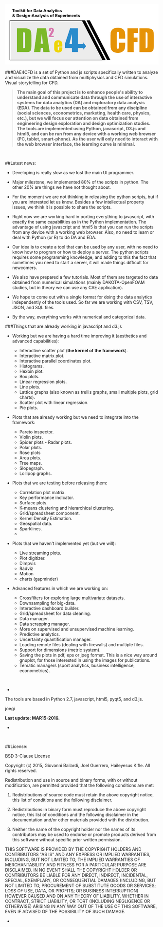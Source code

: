 <!--# DAE4CFD-->

![](./daelogo.png)


###DAE4CFD is a set of Python and js scripts specifically written to analyze and visualize the data obtained from multiphysics and CFD simulations. Visual storytelling for CFD.

> **The main goal of this project is to enhance people's ability to understand and communicate data through the use of interactive systems for data analytics (DA) and exploratory data analysis (EDA). The data to be used can be obtained from any discipline (social sciences, econometrics, marketing, health care, physics, etc.), but we will focus our attention on data obtained from engineering design exploration and design optimization studies. The tools are implemented using Python, javascript, D3.js and html5, and can be run from any device with a working web browser (PC, tablet, smart-phone). As the user will only need to interact with the web browser interface, the learning curve is minimal.**

<!--We aim at studying the perceptual, cognitive and social factors affecting data analysis in order to improve the efficiency at which expert analysts work, and to lower barriers for non-experts.-->

&nbsp;
&nbsp;

##Latest news:

* Developing is really slow as we lost the main UI programmer.

* Major milestone, we implemented 80% of the scripts in python. The other 20% are things we have not thought about.

* For the moment we are not thinking in releasing the python scripts, but if you are interested let us know.  Besides a few intellectual property issues, we think it is possible to share the scripts.

* Right now we are working hard in porting everything to javascript, with exactly the same capabilities as in the Python implementation. The advantage of using javascript and html5 is that you can run the scripts from any device with a working web browser. Also, no need to learn or deal with Python (or R) to do DA and EDA.

* Our idea is to create a tool that can be used by any user, with no need to know how to program or how to deploy a server. The python scripts requires some programming knowledge, and adding to this the fact that sometimes you need to start a server, it will made things difficult for newcomers.

* We also have prepared a few tutorials. Most of them are targeted to data obtained from numerical simulations (mainly DAKOTA-OpenFOAM studies, but in theory we can use any CAE application).  

* We hope to come out with a single format for doing the data analytics independently of the tools used.  So far we are working with CSV, TSV, JSON, and SQL files. 

* By the way, everything works with numerical and categorical data.


###Things that are already working in javascript and d3.js

* Working but we are having a hard time improving it (aesthetics and advanced capabilities):

	* Interactive scatter plot (**the kernel of the framework**).
	* Interactive matrix plot.
	* Interactive parallel coordinates plot.
	* Histograms.
  	* Hexbin plot.
  	* Box plots.
	* Linear regression plots.
	* Line plots.
	* Lattice graphs (also known as trellis graphs, small multiple plots, grid charts).
	* Scatter plot with linear regression.
	* Pie plots.
	  
* Plots that are already working but we need to integrate into the framework:

  	* Pareto inspector.
  	* Violin plots.
  	* Spider plots - Radar plots.
  	* Polar plots.
  	* Rose plots
  	* Area plots.
  	* Tree maps.
  	* Slopegraph.
  	* Lollipop graphs.
  	
* Plots that we are testing before releasing them:

  	* Correlation plot matrix.
  	* Key performance indicator.
  	* Surface plots.
  	* K-means clustering and hierarchical clustering.
  	* Grid/spreadsheet component.
  	* Kernel Density Estimation.
  	* Geospatial data.
  	* Sparklines.
  	* 
* Plots that we haven't implemented yet (but we will):

  	* Live streaming plots.
  	* Plot digitizer.
  	* Dimpvis
  	* Radviz
  	* Motion 
  	* charts (gapminder)

* Advanced features in which we are working on:

	* Crossfilters for exploring large multivariate datasets.
	* Downsampling for big-data.
	* Interactive dashboard builder.
	* Grid/spreadsheet for data cleaning.
	* Data manager.
	* Data scrapping manager.
	* More on supervised and unsupervised machine learning.
	* Predictive analytics.
	* Uncertainty quantification manager.
	* Loading remote files (dealing with firewalls) and multiple files.
	* Support for dimensions (metric system).
	* Saving the plots in pdf, eps or jpeg format.  This is a nice way around gnuplot, for those interested in using the images for publications.
   * Tematic managers (sport analytics, business intelligence, econometrics).

&nbsp;
&nbsp;


-

The tools are based in Python 2.7, javascript, html5, pyqt5, and d3.js.

joegi

**Last update: MAR15-2016.**

-
&nbsp;
&nbsp;


##License:

BSD 3-Clause License

Copyright (c) 2015, Giovanni Bailardi, Joel Guerrero, Haileyesus Kifle.
All rights reserved.

Redistribution and use in source and binary forms, with or without modification, are permitted provided that the following conditions are met:

1. Redistributions of source code must retain the above copyright notice, this list of conditions and the following disclaimer.

2. Redistributions in binary form must reproduce the above copyright notice, this list of conditions and the following disclaimer in the documentation and/or other materials provided with the distribution.

3. Neither the name of the copyright holder nor the names of its contributors may be used to endorse or promote products derived from this software without specific prior written permission.

THIS SOFTWARE IS PROVIDED BY THE COPYRIGHT HOLDERS AND CONTRIBUTORS "AS IS" AND ANY EXPRESS OR IMPLIED WARRANTIES, INCLUDING, BUT NOT LIMITED TO, THE IMPLIED WARRANTIES OF MERCHANTABILITY AND FITNESS FOR A PARTICULAR PURPOSE ARE DISCLAIMED. IN NO EVENT SHALL THE COPYRIGHT HOLDER OR CONTRIBUTORS BE LIABLE FOR ANY DIRECT, INDIRECT, INCIDENTAL, SPECIAL, EXEMPLARY, OR CONSEQUENTIAL DAMAGES (INCLUDING, BUT NOT LIMITED TO, PROCUREMENT OF SUBSTITUTE GOODS OR SERVICES; LOSS OF USE, DATA, OR PROFITS; OR BUSINESS INTERRUPTION) HOWEVER CAUSED AND ON ANY THEORY OF LIABILITY, WHETHER IN CONTRACT, STRICT LIABILITY, OR TORT (INCLUDING NEGLIGENCE OR OTHERWISE) ARISING IN ANY WAY OUT OF THE USE OF THIS SOFTWARE, EVEN IF ADVISED OF THE POSSIBILITY OF SUCH DAMAGE.

-





